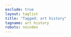 ```yaml
---
exclude: true
layout: taglist
title: "Tagged: art history"
tagname: art history
robots: noindex
---
```

